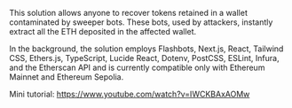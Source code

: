 This solution allows anyone to recover tokens retained in a wallet contaminated by sweeper bots. These bots, used by attackers, instantly extract all the ETH deposited in the affected wallet.

In the background, the solution employs Flashbots, Next.js, React, Tailwind CSS, Ethers.js, TypeScript, Lucide React, Dotenv, PostCSS, ESLint, Infura, and the Etherscan API and is currently compatible only with Ethereum Mainnet and Ethereum Sepolia.

Mini tutorial:
https://www.youtube.com/watch?v=IWCKBAxAOMw
